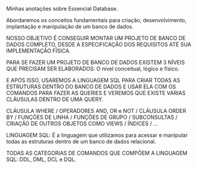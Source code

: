 Minhas anotações sobre Essencial Database.

Abordaremos os conceitos fundamentais para criação, desenvolvimento, implantação e manipulação de um banco de dados.

NOSSO OBJETIVO É CONSEGUIR MONTAR UM PROJETO DE BANCO DE DADOS COMPLETO, DESDE A ESPECIFICAÇÃO DOS REQUISITOS ATÉ SUA IMPLEMENTAÇÃO FÍSICA.

PARA SE FAZER UM PROJETO DE BANCO DE DADOS EXISTEM 3 NÍVEIS QUE PRECISAM SER ELABORADOS: O nível conceitual, lógico e físico.

E APÓS ISSO, USAREMOS A LINGUAGEM SQL PARA CRIAR TODAS AS ESTRUTURAS DENTRO DO BANCO DE DADOS E USAR ELA COM OS COMANDOS PARA FAZER AS QUERIES E VEREMOS QUE EXISTE VARIAS CLÁUSULAS DENTRO DE UMA QUERY.

CLÁUSULA WHERE / OPERADORES AND, OR e NOT / CLÁUSULA ORDER BY / FUNÇÕES DE LINHA / FUNÇÕES DE GRUPO / SUBCONSULTAS / CRIAÇÃO DE OUTROS OBJETOS COMO VIEWS / ÍNDICES / ...

LINGUAGEM SQL: É a linguagem que utilizamos para acessar e manipular todas as estruturas dentro de um banco de dados relacional.

TODAS AS CATEGORIAS DE COMANDOS QUE COMPÕEM A LINGUAGEM SQL: DDL, DML, DCL e DQL.
